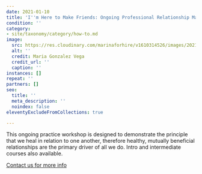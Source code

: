 ```yaml
---
date: 2021-01-10
title: 'I''m Here to Make Friends: Ongoing Professional Relationship Management'
condition: ''
category:
- site/taxonomy/category/how-to.md
image:
  src: https://res.cloudinary.com/marinaforhire/v1610314526/images/2021/01/Stuck_at_Home_-_Staying_Home_ywzvz9.png
  alt: ''
  credit: Maria Gonzalez Vega
  credit_url: ''
  caption: ''
instances: []
repeat: ''
partners: []
seo:
  title: ''
  meta_description: ''
  noindex: false
eleventyExcludeFromCollections: true

---
```

This ongoing practice workshop is designed to demonstrate the principle that we heal in relation to one another, therefore healthy, mutually beneficial relationships are the primary driver of all we do. Intro and intermediate courses also available.

[Contact us for more info]()
